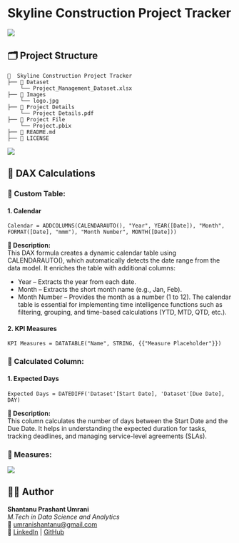 # Skyline Construction Project Tracker

<a href="https://www.youtube.com/watch?v=dQw4w9WgXcQ"><img src="https://user-images.githubusercontent.com/73097560/115834477-dbab4500-a447-11eb-908a-139a6edaec5c.gif"></a>

## 🗂️ Project Structure 

```
📁  Skyline Construction Project Tracker 
├── 📁 Dataset  
    └── Project_Management_Dataset.xlsx  
├── 📁 Images  
    └── logo.jpg  
├── 📁 Project Details  
    └── Project Details.pdf  
├── 📁 Project File  
    └── Project.pbix  
├── 📄 README.md  
├── 📄 LICENSE  
```

<a href="https://www.youtube.com/watch?v=dQw4w9WgXcQ"><img src="https://user-images.githubusercontent.com/73097560/115834477-dbab4500-a447-11eb-908a-139a6edaec5c.gif"></a>

## 🧮 DAX Calculations

### 📅 Custom Table: 

#### 1. Calendar

```
Calendar = ADDCOLUMNS(CALENDARAUTO(), "Year", YEAR([Date]), "Month", FORMAT([Date], "mmm"), "Month Number", MONTH([Date]))
```
**📌 Description:** \
This DAX formula creates a dynamic calendar table using CALENDARAUTO(), which automatically detects the date range from the data model. It enriches the table with additional columns:
- Year – Extracts the year from each date.
- Month – Extracts the short month name (e.g., Jan, Feb).
- Month Number – Provides the month as a number (1 to 12).
The calendar table is essential for implementing time intelligence functions such as filtering, grouping, and time-based calculations (YTD, MTD, QTD, etc.).

#### 2. KPI Measures

```
KPI Measures = DATATABLE("Name", STRING, {{"Measure Placeholder"}})
```

### 📐 Calculated Column:

#### 1. Expected Days

```
Expected Days = DATEDIFF('Dataset'[Start Date], 'Dataset'[Due Date], DAY)
```
**📌 Description:** \
This column calculates the number of days between the Start Date and the Due Date. It helps in understanding the expected duration for tasks, tracking deadlines, and managing service-level agreements (SLAs).

### 📏 Measures:

<a href="https://www.youtube.com/watch?v=dQw4w9WgXcQ"><img src="https://user-images.githubusercontent.com/73097560/115834477-dbab4500-a447-11eb-908a-139a6edaec5c.gif"></a>

## 🙋‍♂️ Author

**Shantanu Prashant Umrani**  
*M.Tech in Data Science and Analytics*  
📧 [umranishantanu@gmail.com](mailto:umranishantanu@gmail.com)  
🔗 [LinkedIn](https://www.linkedin.com/in/shantanu-umrani) | [GitHub](https://github.com/shantanu1109)
